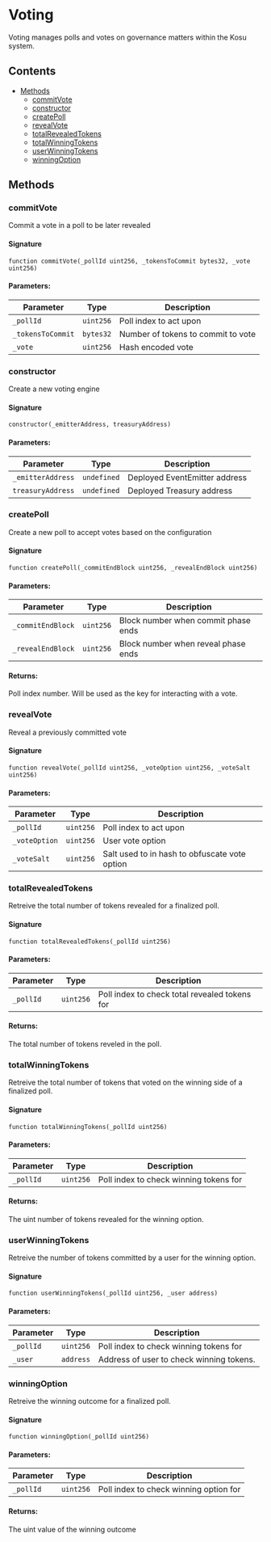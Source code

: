 # Voting

Voting manages polls and votes on governance matters within the Kosu system.

## Contents

-   [Methods](undefined)
    -   [commitVote](#commitvote)
    -   [constructor](#constructor)
    -   [createPoll](#createpoll)
    -   [revealVote](#revealvote)
    -   [totalRevealedTokens](#totalrevealedtokens)
    -   [totalWinningTokens](#totalwinningtokens)
    -   [userWinningTokens](#userwinningtokens)
    -   [winningOption](#winningoption)

## Methods

### commitVote

Commit a vote in a poll to be later revealed

#### Signature

```solidity
function commitVote(_pollId uint256, _tokensToCommit bytes32, _vote uint256)
```

#### Parameters:

| Parameter         | Type      | Description                        |
| ----------------- | --------- | ---------------------------------- |
| `_pollId`         | `uint256` | Poll index to act upon             |
| `_tokensToCommit` | `bytes32` | Number of tokens to commit to vote |
| `_vote`           | `uint256` | Hash encoded vote                  |

### constructor

Create a new voting engine

#### Signature

```solidity
constructor(_emitterAddress, treasuryAddress)
```

#### Parameters:

| Parameter         | Type        | Description                   |
| ----------------- | ----------- | ----------------------------- |
| `_emitterAddress` | `undefined` | Deployed EventEmitter address |
| `treasuryAddress` | `undefined` | Deployed Treasury address     |

### createPoll

Create a new poll to accept votes based on the configuration

#### Signature

```solidity
function createPoll(_commitEndBlock uint256, _revealEndBlock uint256)
```

#### Parameters:

| Parameter         | Type      | Description                         |
| ----------------- | --------- | ----------------------------------- |
| `_commitEndBlock` | `uint256` | Block number when commit phase ends |
| `_revealEndBlock` | `uint256` | Block number when reveal phase ends |

#### Returns:

Poll index number. Will be used as the key for interacting with a vote.

### revealVote

Reveal a previously committed vote

#### Signature

```solidity
function revealVote(_pollId uint256, _voteOption uint256, _voteSalt uint256)
```

#### Parameters:

| Parameter     | Type      | Description                                   |
| ------------- | --------- | --------------------------------------------- |
| `_pollId`     | `uint256` | Poll index to act upon                        |
| `_voteOption` | `uint256` | User vote option                              |
| `_voteSalt`   | `uint256` | Salt used to in hash to obfuscate vote option |

### totalRevealedTokens

Retreive the total number of tokens revealed for a finalized poll.

#### Signature

```solidity
function totalRevealedTokens(_pollId uint256)
```

#### Parameters:

| Parameter | Type      | Description                                   |
| --------- | --------- | --------------------------------------------- |
| `_pollId` | `uint256` | Poll index to check total revealed tokens for |

#### Returns:

The total number of tokens reveled in the poll.

### totalWinningTokens

Retreive the total number of tokens that voted on the winning side of a finalized poll.

#### Signature

```solidity
function totalWinningTokens(_pollId uint256)
```

#### Parameters:

| Parameter | Type      | Description                            |
| --------- | --------- | -------------------------------------- |
| `_pollId` | `uint256` | Poll index to check winning tokens for |

#### Returns:

The uint number of tokens revealed for the winning option.

### userWinningTokens

Retreive the number of tokens committed by a user for the winning option.

#### Signature

```solidity
function userWinningTokens(_pollId uint256, _user address)
```

#### Parameters:

| Parameter | Type      | Description                              |
| --------- | --------- | ---------------------------------------- |
| `_pollId` | `uint256` | Poll index to check winning tokens for   |
| `_user`   | `address` | Address of user to check winning tokens. |

### winningOption

Retreive the winning outcome for a finalized poll.

#### Signature

```solidity
function winningOption(_pollId uint256)
```

#### Parameters:

| Parameter | Type      | Description                            |
| --------- | --------- | -------------------------------------- |
| `_pollId` | `uint256` | Poll index to check winning option for |

#### Returns:

The uint value of the winning outcome
